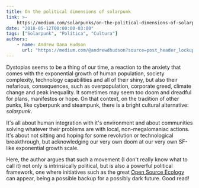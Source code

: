 ```yaml
---
title: On the political dimensions of solarpunk
link: >-
    https://medium.com/solarpunks/on-the-political-dimensions-of-solarpunk-c5a7b4bf8df4
date: "2018-05-12T00:00:00-03:00"
tags: ["Solarpunk", "Política", "Cultura"]
authors:
    - name: Andrew Dana Hudson
      url: "https://medium.com/@andrewdhudson?source=post_header_lockup"
---
```


Dystopias seems to be a thing of our time, a reaction to the anxiety that comes with the exponential growth of human population, society complexity, technology capabilities and all of their shiny, but also their nefarious, consequences, such as overpopulation, corporate greed, climate change and peak inequality. It sometimes may seem too doom and dreadful for plans, manifestos or hope. On that context, on the tradition of other punks, like cyberpunk and steampunk, there is a bright cultural alternative: _solarpunk_.

It's all about human integration with it's environment and about communities solving whatever their problems are with local, non-megalomaniac actions. It's about not sitting and hoping for some revolution or technological breakthrough, but acknowledging our very own doom at our very own SF-like exponential growth scale.

Here, the author argues that such a movement (I don't really know what to call it) not only is intrinsically political, but is also a powerful political framework, one where initiatives such as the great [Open Source Ecology](http://opensourceecology.org/) can appear, being a possible backup for a possibly dark future. Good read!

